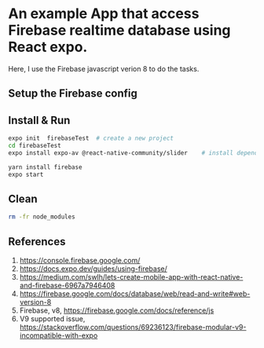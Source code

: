 # An example App that access Firebase realtime database using React expo.
Here, I use the Firebase javascript verion 8 to do the tasks. 

## Setup the Firebase config
## Install & Run
```bash
expo init  firebaseTest  # create a new project
cd firebaseTest
expo install expo-av @react-native-community/slider    # install dependences

yarn install firebase
expo start
```

## Clean
```bash
rm -fr node_modules
```

## References
1. https://console.firebase.google.com/
2. https://docs.expo.dev/guides/using-firebase/
3. https://medium.com/swlh/lets-create-mobile-app-with-react-native-and-firebase-6967a7946408
4. https://firebase.google.com/docs/database/web/read-and-write#web-version-8
5. Firebase, v8, https://firebase.google.com/docs/reference/js
6. V9 supported issue, https://stackoverflow.com/questions/69236123/firebase-modular-v9-incompatible-with-expo





